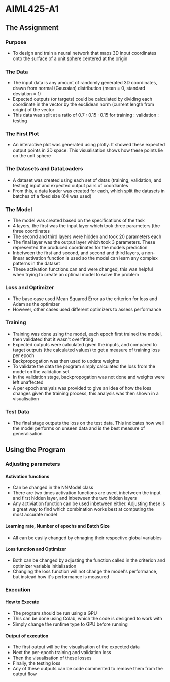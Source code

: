 # AIML425-A1

## The Assignment

### Purpose
- To design and train a neural network that maps 3D input coordinates onto the surface of a unit sphere centered at the origin

### The Data
- The input data is any amount of randomly generated 3D coordinates, drawn from normal (Gaussian) distribution (mean = 0, standard deviation = 1)
- Expected outputs (or targets) could be calculated by dividing each coordinate in the vector by the euclidean norm (current length from origin) of the vector
- This data was split at a ratio of 0.7 : 0.15 : 0.15 for training : validation : testing

### The First Plot
- An interactive plot was generated using plotly. It showed these expected output points in 3D space. This visualisation shows how these points lie on the unit sphere

### The Datasets and DataLoaders
- A dataset was created using each set of datas (training, validation, and testing) input and expected output pairs of coordiantes
- From this, a data loader was created for each, which split the datasets in batches of a fixed size (64 was used)

### The Model
- The model was created based on the specifications of the task
- 4 layers, the first was the input layer which took three parameters (the three coordinates
- The second and third layers were hidden and took 20 parameters each
- The final layer was the output layer which took 3 parameters. These represented the produced coordinates for the models prediction
- Inbetween the first and second, and second and third layers, a non-linear activation function is used so the model can learn any complex patterns in the dataset
- These activation functions can and were changed, this was helpful when trying to create an optimal model to solve the problem

### Loss and Optimizer
- The base case used Mean Squared Error as the criterion for loss and Adam as the optimizer
- However, other cases used different optimizers to assess performance

### Training
- Training was done using the model, each epoch first trained the model, then validated that it wasn't overfitting
- Expected outputs were calculated given the inputs, and compared to target outputs (the calculated values) to get a measure of training loss per epoch
- Backpropogation was then used to update weights
- To validate the data the program simply calculated the loss from the model on the validation set
- In the validation stage, backpropogation was not done and weights were left unaffected
- A per epoch analysis was provided to give an idea of how the loss changes given the training process, this analysis was then shown in a visualisation

### Test Data
- The final stage outputs the loss on the test data. This indicates how well the model performs on unseen data and is the best measure of generalisation

## Using the Program

### Adjusting parameters

#### Activation functions
- Can be changed in the NNModel class
- There are two times activation functions are used, inbetween the input and first hidden layer, and inbetween the two hidden layers
- Any activiation function can be used inbetween either. Adjusting these is a great way to find which combination works best at computing the most accurate model

#### Learning rate, Number of epochs and Batch Size
- All can be easily changed by chnaging their respective global variables

#### Loss function and Optimizer
- Both can be changed by adjusting the function called in the criterion and optimizer variable initialisation
- Changing the loss function will not change the model's performance, but instead how it's performance is measured

### Execution

#### How to Execute
- The program should be run using a GPU
- This can be done using Colab, which the code is designed to work with
- Simply change the runtime type to GPU before running

#### Output of execution
- The first output will be the visualisation of the expected data
- Next the per-epoch training and validation loss
- Then the visualisation of these losses
- Finally, the testing loss
- Any of these outputs can be code commented to remove them from the output flow

  
